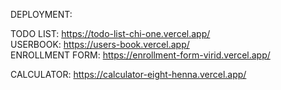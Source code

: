 DEPLOYMENT:

TODO LIST:  https://todo-list-chi-one.vercel.app/    
USERBOOK:  https://users-book.vercel.app/  
ENROLLMENT FORM: https://enrollment-form-virid.vercel.app/

CALCULATOR: https://calculator-eight-henna.vercel.app/
